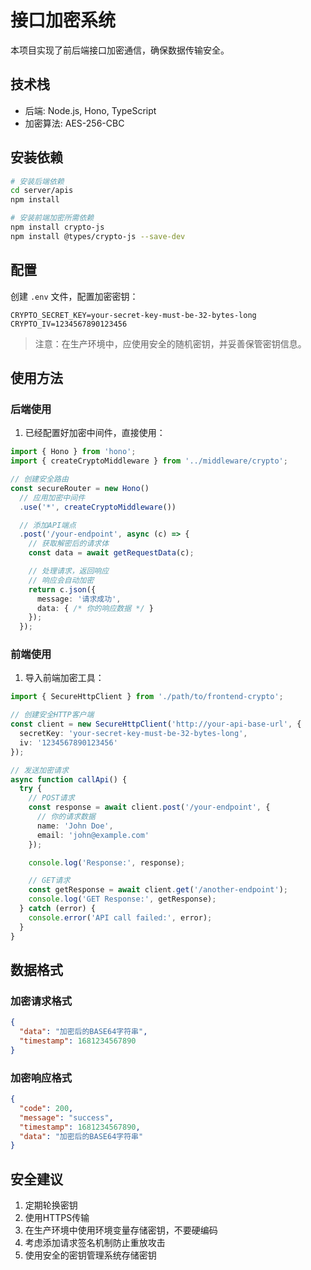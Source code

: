 # 接口加密系统

本项目实现了前后端接口加密通信，确保数据传输安全。

## 技术栈

- 后端: Node.js, Hono, TypeScript
- 加密算法: AES-256-CBC

## 安装依赖

```bash
# 安装后端依赖
cd server/apis
npm install

# 安装前端加密所需依赖
npm install crypto-js
npm install @types/crypto-js --save-dev
```

## 配置

创建 `.env` 文件，配置加密密钥：

```
CRYPTO_SECRET_KEY=your-secret-key-must-be-32-bytes-long
CRYPTO_IV=1234567890123456
```

> 注意：在生产环境中，应使用安全的随机密钥，并妥善保管密钥信息。

## 使用方法

### 后端使用

1. 已经配置好加密中间件，直接使用：

```typescript
import { Hono } from 'hono';
import { createCryptoMiddleware } from '../middleware/crypto';

// 创建安全路由
const secureRouter = new Hono()
  // 应用加密中间件
  .use('*', createCryptoMiddleware())

  // 添加API端点
  .post('/your-endpoint', async (c) => {
    // 获取解密后的请求体
    const data = await getRequestData(c);

    // 处理请求，返回响应
    // 响应会自动加密
    return c.json({
      message: '请求成功',
      data: { /* 你的响应数据 */ }
    });
  });
```

### 前端使用

1. 导入前端加密工具：

```typescript
import { SecureHttpClient } from './path/to/frontend-crypto';

// 创建安全HTTP客户端
const client = new SecureHttpClient('http://your-api-base-url', {
  secretKey: 'your-secret-key-must-be-32-bytes-long',
  iv: '1234567890123456'
});

// 发送加密请求
async function callApi() {
  try {
    // POST请求
    const response = await client.post('/your-endpoint', {
      // 你的请求数据
      name: 'John Doe',
      email: 'john@example.com'
    });

    console.log('Response:', response);

    // GET请求
    const getResponse = await client.get('/another-endpoint');
    console.log('GET Response:', getResponse);
  } catch (error) {
    console.error('API call failed:', error);
  }
}
```

## 数据格式

### 加密请求格式

```json
{
  "data": "加密后的BASE64字符串",
  "timestamp": 1681234567890
}
```

### 加密响应格式

```json
{
  "code": 200,
  "message": "success",
  "timestamp": 1681234567890,
  "data": "加密后的BASE64字符串"
}
```

## 安全建议

1. 定期轮换密钥
2. 使用HTTPS传输
3. 在生产环境中使用环境变量存储密钥，不要硬编码
4. 考虑添加请求签名机制防止重放攻击
5. 使用安全的密钥管理系统存储密钥